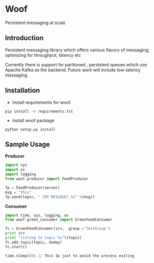# Woof
Persistent messaging at scale

## Introduction
Persistent messaging library which offers various flavors of messaging; optimizing for throughput, latency etc

Currently there is support for paritioned , persistent queues which use Apache Kafka as the backend. Future work will include low-latency messaging.

## Installation 

* Install requirements for woof.
```
pip install -r requirements.txt
```
* Install woof package
```
python setup.py install
```

## Sample Usage

**Producer**
```python
import sys
import os
import logging
from woof.producer import FeedProducer

fp = FeedProducer(server)
msg = "this"
fp.send(topic, " [MY MESSAGE] %s" %(msg))

```
**Consumer**

```python
import time, sys, logging, os
from woof.green_consumer import GreenFeedConsumer

fc = GreenFeedConsumer(srv,  group ='TestGroup')
print srv
print "listing to topic %s"%(topic)
fc.add_topic(topic, dummy)
fc.start()

time.sleep(60) // This is just to avoid the process exiting
```

